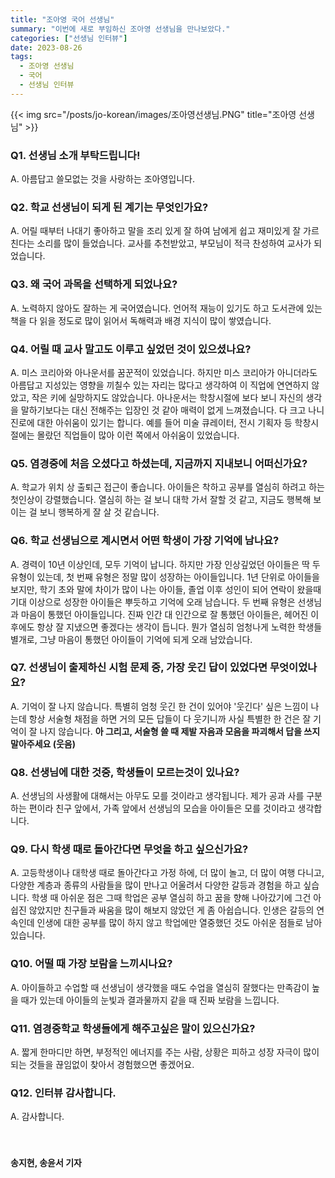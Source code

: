 ```yaml
---
title: "조아영 국어 선생님"
summary: "이번에 새로 부임하신 조아영 선생님을 만나보았다."
categories: ["선생님 인터뷰"]
date: 2023-08-26
tags:
  - 조아영 선생님
  - 국어
  - 선생님 인터뷰
---
```

{{< img src="/posts/jo-korean/images/조아영선생님.PNG" title="조아영 선생님" >}}

### Q1. 선생님 소개 부탁드립니다!

A. 아름답고 쓸모없는 것을 사랑하는 조아영입니다.

### Q2. 학교 선생님이 되게 된 계기는 무엇인가요?

A. 어릴 때부터 나대기 좋아하고 말을 조리 있게 잘 하여 남에게 쉽고 재미있게 잘 가르친다는 소리를 많이 들었습니다. 교사를 추천받았고, 부모님이 적극 찬성하여 교사가 되었습니다.

### Q3. 왜 국어 과목을 선택하게 되었나요?

A. 노력하지 않아도 잘하는 게 국어였습니다. 언어적 재능이 있기도 하고 도서관에 있는 책을 다 읽을 정도로 많이 읽어서 독해력과 배경 지식이 많이 쌓였습니다.

### Q4. 어릴 때 교사 말고도 이루고 싶었던 것이 있으셨나요?

A. 미스 코리아와 아나운서를 꿈꾼적이 있었습니다. 하지만 미스 코리아가 아니더라도 아름답고 지성있는 영향을 끼칠수 있는 자리는 많다고 생각하여 이 직업에 연연하지 않았고, 작은 키에 실망하지도 않았습니다. 아나운서는 학창시절에 보다 보니 자신의 생각을 말하기보다는 대신 전해주는 입장인 것 같아 매력이 없게 느껴졌습니다. 다 크고 나니 진로에 대한 아쉬움이 있기는 합니다. 예를 들어 미술 큐레이터, 전시 기획자 등 학창시절에는 몰랐던 직업들이 많아 이런 쪽에서 아쉬움이 있었습니다.

### Q5. 염경중에 처음 오셨다고 하셨는데, 지금까지 지내보니 어떠신가요?

A. 학교가 위치 상 출퇴근 접근이 좋습니다. 아이들은 착하고 공부를 열심히 하려고 하는 첫인상이 강렬했습니다. 열심히 하는 걸 보니 대학 가서 잘할 것 같고, 지금도 행복해 보이는 걸 보니 행복하게 잘 살 것 같습니다.

### Q6. 학교 선생님으로 계시면서 어떤 학생이 가장 기억에 남나요?
A. 경력이 10년 이상인데, 모두 기억이 납니다.  하지만 가장 인상깊었던 아이들은 딱 두 유형이 있는데, 첫 번째 유형은 정말 많이 성장하는 아이들입니다. 1년 단위로 아이들을 보지만, 학기 초와 말에 차이가 많이 나는 아이들, 졸업 이후 성인이 되어 연락이 왔을때 기대 이상으로 성장한 아이들은 뿌듯하고 기억에 오래 남습니다. 두 번째 유형은 선생님과 마음이 통했던 아이들입니다. 진짜 인간 대 인간으로 잘 통했던 아이들은, 헤어진 이후에도 항상 잘 지냈으면 좋겠다는 생각이 듭니다. 뭔가 열심히 엄청나게 노력한 학생들 별개로, 그냥 마음이 통했던 아이들이 기억에 되게 오래 남았습니다.

### Q7. 선생님이 출제하신 시험 문제 중, 가장 웃긴 답이 있었다면 무엇이었나요?
A. 기억이 잘 나지 않습니다. 특별히 엄청 웃긴 한 건이 있어야 '웃긴다' 싶은 느낌이 나는데 항상 서술형 채점을 하면 거의 모든 답들이 다 웃기니까 사실 특별한 한 건은 잘 기억이 잘 나지 않습니다. <b>아 그리고, 서술형 쓸 때 제발 자음과 모음을 파괴해서 답을 쓰지 말아주세요 (웃음)</b>

### Q8. 선생님에 대한 것중, 학생들이 모르는것이 있나요?
A. 선생님의 사생활에 대해서는 아무도 모를 것이라고 생각됩니다. 제가 공과 사를 구분하는 편이라 친구 앞에서, 가족 앞에서 선생님의 모습을 아이들은 모를 것이라고 생각합니다.

### Q9. 다시 학생 때로 돌아간다면 무엇을 하고 싶으신가요?
A. 고등학생이나 대학생 때로 돌아간다고 가정 하에,  더 많이 놀고, 더 많이 여행 다니고, 다양한 계층과 종류의 사람들을 많이 만나고 어울려서 다양한 갈등과 경험을 하고 싶습니다. 학생 때 아쉬운 점은 그때 학업은 공부 열심히 하고 꿈을 향해 나아갔기에 그건 아쉽진 않았지만 친구들과 싸움을 많이 해보지 않았던 게 좀 아쉽습니다. 인생은 갈등의 연속인데 인생에 대한 공부를 많이 하지 않고 학업에만 열중했던 것도 아쉬운 점들로 남아있습니다.

### Q10. 어떨 때 가장 보람을 느끼시나요?
A. 아이들하고 수업할 때 선생님이 생각했을 때도 수업을 열심히 잘했다는 만족감이 높을 때가 있는데 아이들의 눈빛과 결과물까지 같을 때 진짜 보람을 느낍니다.

### Q11. 염경중학교 학생들에게 해주고싶은 말이 있으신가요?
A. 짧게 한마디만 하면, 부정적인 에너지를 주는 사람, 상황은 피하고 성장 자극이 많이 되는 것들을 끊임없이 찾아서 경험했으면 좋겠어요.

### Q12. 인터뷰 감사합니다.
A. 감사합니다.

ㅤ

#### 송지현, 송윤서 기자
